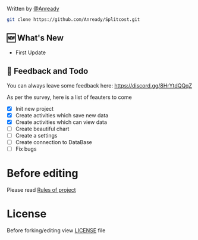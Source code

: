Written by [@Anready](https://github.com/Anready)



```sh
git clone https://github.com/Anready/Splitcost.git
```

## 🆕 What's New

- First Update

## 🚀  Feedback and Todo
You can always leave some feedback here: https://discord.gg/8HrYtdQQqZ

As per the survey, here is a list of feauters to come
- [x] Init new project
- [x] Create activities which save new data
- [x] Create activities which can view data
- [ ] Create beautiful chart
- [ ] Create a settings
- [ ] Create connection to DataBase
- [ ] Fix bugs

# Before editing
Please read [Rules of project](https://github.com/Anready/SplitCost/blob/master/RULES.md)

# License
Before forking/editing view [LICENSE](https://github.com/Anready/SplitCost/blob/master/LICENSE) file
